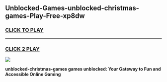 
## Unblocked-Games-unblocked-christmas-games-Play-Free-xp8dw
<h3>
<a href="https://premium76.site?title=unblocked-christmas-games&ref=23A">CLICK TO PLAY</a></h3>
<hr>

<h3>
<a href="https://premium76.site?title=unblocked-christmas-games&ref=23A">CLICK 2 PLAY</a>
  
</h3>

<a href="https://premium76.site?title=unblocked-christmas-games&ref=23A"><img src="https://clearcache.store/games.png"></a>


**unblocked-christmas-games games unblocked: Your Gateway to Fun and Accessible Online Gaming**
